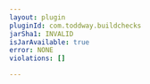 ```yaml
---
layout: plugin
pluginId: com.toddway.buildchecks
jarSha1: INVALID
isJarAvailable: true
error: NONE
violations: []

---
```


